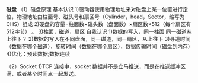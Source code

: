 **磁盘**
（1）磁盘原理
基本认识
1)驱动器使用物理地址来对磁盘上某一位置进行定位，物理地址由柱面号、磁头号和扇区号（Cylinder，head，Sector，缩写为CHS）组成
2)硬盘的容量=柱面数×磁头数（盘面数）×扇区数×512（每个扇区有512字节） 。
3)柱面，磁道，扇区
自我认识
1)数据的写入，同一柱面 同一磁道从上往下？
2)数据的写入在不同盘面，同一磁道，同一扇区，从上往下
3)寻道时间（数据在哪个磁道），旋转时间（数据在哪个扇区），数据传输时间（磁盘到内存）
4)优化：预读数据;数据连续

（2）Socket
1)TCP 连接中，socket 数据并不是立马推送，而是在推送缓冲区满，或者某个时间点一起发送。
